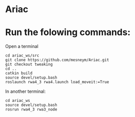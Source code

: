 # Ariac

# Run the folowing commands:
Open a terminal
```
cd ariac_ws/src
git clone https://github.com/mesneym/Ariac.git
git checkout tweaking
cd ..
catkin build
source devel/setup.bash
roslaunch rwa4_3 rwa4.launch load_moveit:=True
```

In another terminal:
```
cd ariac_ws
source devel/setup.bash
rosrun rwa4_3 rwa3_node
```